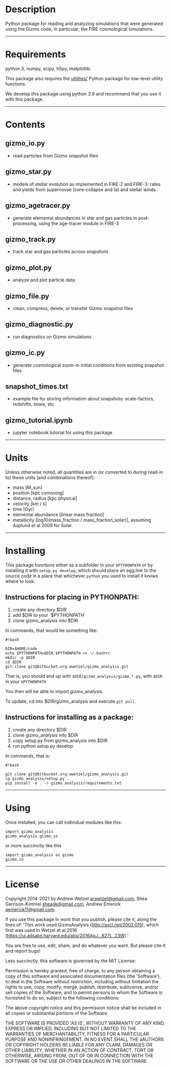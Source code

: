 # Description

Python package for reading and analyzing simulations that were generated using the Gizmo code, in particular, the FIRE cosmological simulations.


---
# Requirements

python 3, numpy, scipy, h5py, matplotlib.

This package also requires the [utilities/](https://bitbucket.org/awetzel/utilities) Python package for low-level utility functions.

We develop this package using python 3.9 and recommend that you use it with this package.


---
# Contents

## gizmo_io.py
* read particles from Gizmo snapshot files

## gizmo_star.py
* models of stellar evolution as implemented in FIRE-2 and FIRE-3: rates and yields from supernovae (core-collapse and Ia) and stellar winds

## gizmo_agetracer.py
* generate elemental abundances in star and gas particles in post-processing, using the age-tracer module in FIRE-3

## gizmo_track.py
* track star and gas particles across snapshots

## gizmo_plot.py
* analyze and plot particle data

## gizmo_file.py
* clean, compress, delete, or transfer Gizmo snapshot files

## gizmo_diagnostic.py
* run diagnostics on Gizmo simulations

## gizmo_ic.py
* generate cosmological zoom-in initial conditions from existing snapshot files

## snapshot_times.txt
* example file for storing information about snapshots: scale-factors, redshifts, times, etc

## gizmo_tutorial.ipynb
* jupyter notebook tutorial for using this package


---
# Units

Unless otherwise noted, all quantities are in (or converted to during read-in to) these units (and combinations thereof):

* mass [M_sun]
* position [kpc comoving]
* distance, radius [kpc physical]
* velocity [km / s]
* time [Gyr]
* elemental abundance [linear mass fraction]
* metallicity [log10(mass_fraction / mass_fraction_solar)], assuming Asplund et al 2009 for Solar


---
# Installing

This package functions either as a subfolder in your `$PYTHONPATH` or by installing it with `setup.py develop`, which should place an egg.link to the source code in a place that whichever `python` you used to install it knows where to look.

## Instructions for placing in PYTHONPATH:

1. create any directory $DIR
2. add $DIR to your `$PYTHONPATH`
3. clone gizmo_analysis into $DIR

In commands, that would be something like:
```
#!bash

DIR=$HOME/code
echo $PYTHONPATH=$DIR:$PYTHONPATH >> ~/.bashrc
mkdir -p $DIR
cd $DIR
git clone git@bitbucket.org:awetzel/gizmo_analysis.git
```

That is, you should end up with `$DIR/gizmo_analysis/gizmo_*.py`, with `$DIR` in your `$PYTHONPATH`

You then will be able to import gizmo_analysis.<whatever>

To update, cd into $DIR/gizmo_analysis and execute `git pull`.


## Instructions for installing as a package:

1. create any directory $DIR
2. clone gizmo_analysis into $DIR
3. copy setup.py from gizmo_analysis into $DIR
4. run python setup.py develop

In commands, that is:

```
#!bash

git clone git@bitbucket.org:awetzel/gizmo_analysis.git
cp gizmo_analysis/setup.py .
pip install -e . -r gizmo_analysis/requirements.txt
```


---
# Using

Once installed, you can call individual modules like this:

```
import gizmo_analysis
gizmo_analysis.gizmo_io
```

or more succinctly like this

```
import gizmo_analysis as gizmo
gizmo.io
```


---
# License

Copyright 2014-2021 by Andrew Wetzel <arwetzel@gmail.com>, Shea Garrison-Kimmel <sheagk@gmail.com>, Andrew Emerick <aemerick11@gmail.com>.

If you use this package in work that you publish, please cite it, along the lines of: 'This work used GizmoAnalysis (http://ascl.net/2002.015), which first was used in Wetzel et al 2016 (https://ui.adsabs.harvard.edu/abs/2016ApJ...827L..23W).'

You are free to use, edit, share, and do whatever you want. But please cite it and report bugs!

Less succinctly, this software is governed by the MIT License:

Permission is hereby granted, free of charge, to any person obtaining a copy of this software and associated documentation files (the 'Software'), to deal in the Software without restriction, including without limitation the rights to use, copy, modify, merge, publish, distribute, sublicense, and/or sell copies of the Software, and to permit persons to whom the Software is furnished to do so, subject to the following conditions:

The above copyright notice and this permission notice shall be included in all copies or substantial portions of the Software.

THE SOFTWARE IS PROVIDED 'AS IS', WITHOUT WARRANTY OF ANY KIND, EXPRESS OR IMPLIED, INCLUDING BUT NOT LIMITED TO THE WARRANTIES OF MERCHANTABILITY, FITNESS FOR A PARTICULAR PURPOSE AND NONINFRINGEMENT. IN NO EVENT SHALL THE aAUTHORS OR COPYRIGHT HOLDERS BE LIABLE FOR ANY CLAIM, DAMAGES OR OTHER LIABILITY, WHETHER IN AN ACTION OF CONTRACT, TORT OR OTHERWISE, ARISING FROM, OUT OF OR IN CONNECTION WITH THE SOFTWARE OR THE USE OR OTHER DEALINGS IN THE SOFTWARE.

